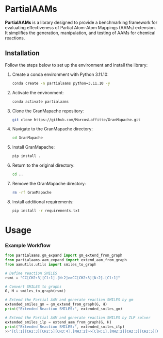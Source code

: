 # PartialAAMs

**PartialAAMs** is a library designed to provide a benchmarking framework for evaluating effectiveness of  Partial Atom-Atom Mappings (AAMs) extension. It simplifies the generation, manipulation, and testing of AAMs for chemical reactions.


## Installation

Follow the steps below to set up the environment and install the library:

1. Create a conda environment with Python 3.11.10:
   ```bash
   conda create -n partialaams python=3.11.10 -y
   ```

2. Activate the environment:
   ```bash
   conda activate partialaams
   ```

3. Clone the GranMapache repository:
   ```bash
   git clone https://github.com/MarcosLaffitte/GranMapache.git
   ```

4. Navigate to the GranMapache directory:
   ```bash
   cd GranMapache
   ```

5. Install GranMapache:
   ```bash
   pip install .
   ```

6. Return to the original directory:
   ```bash
   cd ..
   ```

7. Remove the GranMapache directory:
   ```bash
   rm -rf GranMapache
   ```

8. Install additional requirements:
   ```bash
   pip install -r requirements.txt
   ```

# Usage

### Example Workflow

```python
from partialaams.gm_expand import gm_extend_from_graph
from partialaams.aam_expand import extend_aam_from_graph
from aamutils.utils import smiles_to_graph

# Define reaction SMILES
rsmi = "CC[CH2:3][Cl:1].[N:2]>>CC[CH2:3][N:2].[Cl:1]"

# Convert SMILES to graphs
G, H = smiles_to_graph(rsmi)

# Extend the Partial AAM and generate reaction SMILES by gm
extended_smiles_gm = gm_extend_from_graph(G, H)
print("Extended Reaction SMILES:", extended_smiles_gm)

# Extend the Partial AAM and generate reaction SMILES by ILP solver
extended_smiles_ilp = extend_aam_from_graph(G, H)
print("Extended Reaction SMILES:", extended_smiles_ilp)
>>"[Cl:1][CH2:3][CH2:5][CH3:4].[NH3:2]>>[ClH:1].[NH2:2][CH2:3][CH2:5][CH3:4]"

```